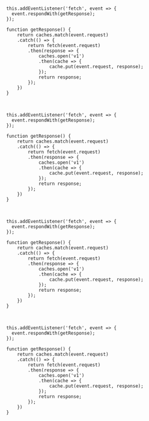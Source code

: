 <!-- .slide: data-background="url(images/slides/serviceworker/serviceworker_l.svg) white no-repeat center" data-background-size="contain"-->

<pre class="language-js current-visible code-with-highlight" >
<code>
this.addEventListener('fetch', event => {
  event.respondWith(getResponse);
});

function getResponse() {
    return caches.match(event.request)
    .catch(() => {
        return fetch(event.request)
        .then(response => {
            caches.open('v1')
            .then(cache => {
                cache.put(event.request, response);
            });
            return response;
        });
    })
}
</code>
</pre>

<pre class="language-js fragment current-visible code-with-highlight" data-line="3-5" data-fragment-index="1" >
<code>
this.addEventListener('fetch', event => {
  event.respondWith(getResponse);
});

function getResponse() {
    return caches.match(event.request)
    .catch(() => {
        return fetch(event.request)
        .then(response => {
            caches.open('v1')
            .then(cache => {
                cache.put(event.request, response);
            });
            return response;
        });
    })
}
</code>
</pre>

<pre class="language-js fragment current-visible code-with-highlight" data-line="8" data-fragment-index="2" >
<code>
this.addEventListener('fetch', event => {
  event.respondWith(getResponse);
});

function getResponse() {
    return caches.match(event.request)
    .catch(() => {
        return fetch(event.request)
        .then(response => {
            caches.open('v1')
            .then(cache => {
                cache.put(event.request, response);
            });
            return response;
        });
    })
}
</code>
</pre>

<pre class="language-js fragment current-visible code-with-highlight" data-line="11-17" data-fragment-index="3" >
<code>
this.addEventListener('fetch', event => {
  event.respondWith(getResponse);
});

function getResponse() {
    return caches.match(event.request)
    .catch(() => {
        return fetch(event.request)
        .then(response => {
            caches.open('v1')
            .then(cache => {
                cache.put(event.request, response);
            });
            return response;
        });
    })
}
</code>
</pre>